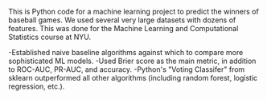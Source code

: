 This is Python code for a machine learning project to predict the winners of baseball games. We used several very large datasets with dozens of features. This was done for the Machine Learning and Computational Statistics course at NYU. 

-Established naive baseline algorithms against which to compare more sophisticated ML models. 
-Used Brier score as the main metric, in addition to ROC-AUC, PR-AUC, and accuracy. 
-Python's "Voting Classifer" from sklearn outperformed all other algorithms (including random forest, logistic regression, etc.). 
